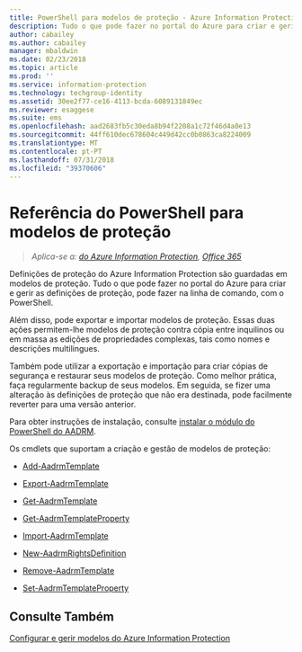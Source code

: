 ```yaml
---
title: PowerShell para modelos de proteção - Azure Information Protection
description: Tudo o que pode fazer no portal do Azure para criar e gerir modelos de proteção, pode fazer da linha de comando, com o PowerShell. Além disso, pode exportar e importar modelos para poder copiar modelos entre inquilinos ou fazer edições em volume de propriedades complexas nos modelos, como nomes e descrições multilingues.
author: cabailey
ms.author: cabailey
manager: mbaldwin
ms.date: 02/23/2018
ms.topic: article
ms.prod: ''
ms.service: information-protection
ms.technology: techgroup-identity
ms.assetid: 30ee2f77-ce16-4113-bcda-6089131849ec
ms.reviewer: esaggese
ms.suite: ems
ms.openlocfilehash: aad2683fb5c30eda8b94f2208a1c72f46d4a0e13
ms.sourcegitcommit: 44ff610dec678604c449d42cc0b0863ca8224009
ms.translationtype: MT
ms.contentlocale: pt-PT
ms.lasthandoff: 07/31/2018
ms.locfileid: "39370606"
---
```

# <a name="powershell-reference-for-protection-templates"></a>Referência do PowerShell para modelos de proteção

>*Aplica-se a: [do Azure Information Protection](https://azure.microsoft.com/pricing/details/information-protection), [Office 365](http://download.microsoft.com/download/E/C/F/ECF42E71-4EC0-48FF-AA00-577AC14D5B5C/Azure_Information_Protection_licensing_datasheet_EN-US.pdf)*

Definições de proteção do Azure Information Protection são guardadas em modelos de proteção. Tudo o que pode fazer no portal do Azure para criar e gerir as definições de proteção, pode fazer na linha de comando, com o PowerShell. 

Além disso, pode exportar e importar modelos de proteção. Essas duas ações permitem-lhe modelos de proteção contra cópia entre inquilinos ou em massa as edições de propriedades complexas, tais como nomes e descrições multilingues.

Também pode utilizar a exportação e importação para criar cópias de segurança e restaurar seus modelos de proteção. Como melhor prática, faça regularmente backup de seus modelos. Em seguida, se fizer uma alteração às definições de proteção que não era destinada, pode facilmente reverter para uma versão anterior.

Para obter instruções de instalação, consulte [instalar o módulo do PowerShell do AADRM](install-powershell.md).

Os cmdlets que suportam a criação e gestão de modelos de proteção:

- [Add-AadrmTemplate](/powershell/module/aadrm/add-aadrmtemplate)

- [Export-AadrmTemplate](/powershell/module/aadrm/export-aadrmtemplate)

- [Get-AadrmTemplate](/powershell/module/aadrm/get-aadrmtemplate)

- [Get-AadrmTemplateProperty](/powershell/module/aadrm/get-aadrmtemplateproperty)

- [Import-AadrmTemplate](/powershell/module/aadrm/import-aadrmtemplate)

- [New-AadrmRightsDefinition](/powershell/module/aadrm/new-aadrmrightsdefinition)

- [Remove-AadrmTemplate](/powershell/module/aadrm/remove-aadrmtemplate)

- [Set-AadrmTemplateProperty](/powershell/module/aadrm/set-aadrmtemplateproperty)



## <a name="see-also"></a>Consulte Também
[Configurar e gerir modelos do Azure Information Protection](configure-policy-templates.md)

